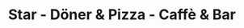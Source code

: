 ---
title: "Star - Döner & Pizza - Caffè & Bar"
url: /kamenz/star-doener-und-pizza-caffe-und-bar/
---